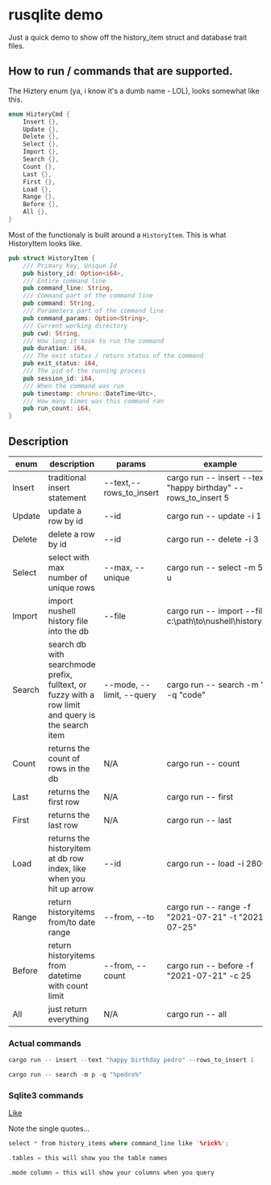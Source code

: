 # rusqlite demo

Just a quick demo to show off the history_item struct and database trait files.

## How to run / commands that are supported.

The Hiztery enum (ya, i know it's a dumb name - LOL), looks somewhat like this.

```rust
enum HizteryCmd {
    Insert {},
    Update {},
    Delete {},
    Select {},
    Import {},
    Search {},
    Count {},
    Last {},
    First {},
    Load {},
    Range {},
    Before {},
    All {},
}
```

Most of the functionaly is built around a `HistoryItem`. This is what HistoryItem looks like.

```rust
pub struct HistoryItem {
    /// Primary Key, Unique Id
    pub history_id: Option<i64>,
    /// Entire command line
    pub command_line: String,
    /// Command part of the command line
    pub command: String,
    /// Parameters part of the command line
    pub command_params: Option<String>,
    /// Current working directory
    pub cwd: String,
    /// How long it took to run the command
    pub duration: i64,
    /// The exit status / return status of the command
    pub exit_status: i64,
    /// The pid of the running process
    pub session_id: i64,
    /// When the command was run
    pub timestamp: chrono::DateTime<Utc>,
    /// How many times was this command ran
    pub run_count: i64,
}
```

## Description

| enum   | description                                                                                        | params                   | example                                                        |
| ------ | -------------------------------------------------------------------------------------------------- | ------------------------ | -------------------------------------------------------------- |
| Insert | traditional insert statement                                                                       | --text,--rows_to_insert  | cargo run -- insert --text "happy birthday" --rows_to_insert 5 |
| Update | update a row by id                                                                                 | --id                     | cargo run -- update -i 1                                       |
| Delete | delete a row by id                                                                                 | --id                     | cargo run -- delete -i 3                                       |
| Select | select with max number of unique rows                                                              | --max, --unique          | cargo run -- select -m 5 -u                                    |
| Import | import nushell history file into the db                                                            | --file                   | cargo run -- import --file c:\path\to\nushell\history.txt      |
| Search | search db with searchmode prefix, fulltext, or fuzzy with a row limit and query is the search item | --mode, --limit, --query | cargo run -- search -m "p" -q "code"                           |
| Count  | returns the count of rows in the db                                                                | N/A                      | cargo run -- count                                             |
| Last   | returns the first row                                                                              | N/A                      | cargo run -- first                                             |
| First  | returns the last row                                                                               | N/A                      | cargo run -- last                                              |
| Load   | returns the historyitem at db row index, like when you hit up arrow                                | --id                     | cargo run -- load -i 2800                                      |
| Range  | return historyitems from/to date range                                                             | --from, --to             | cargo run -- range -f "2021-07-21" -t "2021-07-25"             |
| Before | return historyitems from datetime with count limit                                                 | --from, --count          | cargo run -- before -f "2021-07-21" -c 25                      |
| All    | just return everything                                                                             | N/A                      | cargo run -- all                                               |

### Actual commands

```rust
cargo run -- insert --text "happy birthday pedro" --rows_to_insert 1
```

```rust
cargo run -- search -m p -q "%pedro%"
```

### Sqlite3 commands

[Like](https://www.sqlitetutorial.net/sqlite-like/)

Note the single quotes...

```rust
select * from history_items where command_line like '%rick%';
```

```rust
.tables = this will show you the table names
```

```rust
.mode column = this will show your columns when you query
```
